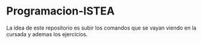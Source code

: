 # Programacion-ISTEA

La idea de este repositorio es subir los comandos que se vayan viendo en la cursada y ademas los ejercicios.
